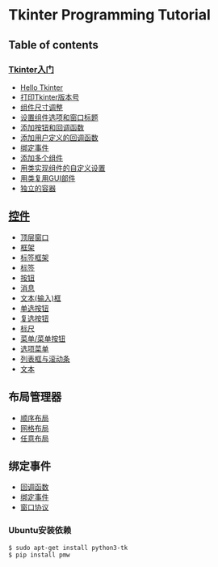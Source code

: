 #  Tkinter Programming Tutorial

## Table of contents

### [Tkinter入门](getting_started)
- [Hello Tkinter](getting_started/hello)
- [打印Tkinter版本号](getting_started/version)
- [组件尺寸调整](getting_started/widget_resizing)
- [设置组件选项和窗口标题](getting_started/widget_options_and_window_titles)
- [添加按钮和回调函数](getting_started/buttons_and_callbacks)
- [添加用户定义的回调函数](getting_started/user_defined_callback_handlers)
- [绑定事件](getting_started/binding_events)
- [添加多个组件](getting_started/adding_multiple_widgets)
- [用类实现组件的自定义设置](getting_started/customizing_widgets_with_classes)
- [用类复用GUI部件](getting_started/reusable_gui_components_with_classes)
- [独立的容器](getting_started/standalone_container_classes)

## [控件](widgets)
- [顶层窗口](widgets/Toplevel)
- [框架](widgets/Frame)
- [标签框架](widgets/LabelFrame)
- [标签](widgets/Label)
- [按钮](widgets/Button)
- [消息](widgets/Message)
- [文本(输入)框](widgets/Entry)
- [单选按钮](widgets/Radiobutton)
- [复选按钮](widgets/Checkbutton)
- [标尺](widgets/Scale)
- [菜单/菜单按钮](widgets/Menu_Menubutton)
- [选项菜单](widgets/OptionMenu)
- [列表框与滚动条](widgets/Listbox_Scrollbar)
- [文本](widgets/Text)

## 布局管理器
- [顺序布局](layout_manager/pack)
- [网格布局](layout_manager/grid)
- [任意布局](layout_manager/place)

## 绑定事件
- [回调函数](binding_events/command)
- [绑定事件](binding_events/bind)
- [窗口协议](binding_events/protocol)

### Ubuntu安装依赖
```
$ sudo apt-get install python3-tk
$ pip install pmw
```
